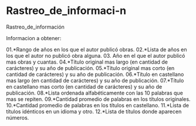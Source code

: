 # Rastreo_de_informaci-n
Rastreo_de_información

Informacion a obtener:

01.*Rango de años en los que el autor publicó obras.
02.*Lista de años en los que el autor no publicó obra alguna.
03. Año en el que el autor publicó mas obras y cuantas.
04.*Título original mas largo (en cantidad de carácteres) y su año de publicación.
05.*Título original mas corto (en cantidad de carácteres) y su año de publicación.
06.*Título en castellano mas largo (en cantidad de carácteres) y su año de publicación.
07.*Título en castellano mas corto (en cantidad de carácteres) y su año de publicación.
08.*Lista ordenada alfabéticamente con las 10 palabras que mas se repiten.
09.*Cantidad promedio de palabras en los títulos originales.
10.*Cantidad promedio de palabras en los títulos en castellano.
11.*Lista de títulos idénticos en un idioma y otro.
12.*Lista de títulos donde aparecen números.
